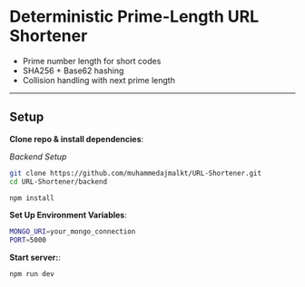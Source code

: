 # Deterministic Prime-Length URL Shortener

- Prime number length for short codes
- SHA256 + Base62 hashing
- Collision handling with next prime length

---

## Setup

**Clone repo & install dependencies**:

*Backend Setup*

```bash
git clone https://github.com/muhammedajmalkt/URL-Shortener.git
cd URL-Shortener/backend

npm install

```

**Set Up Environment Variables**:

```bash
MONGO_URI=your_mongo_connection
PORT=5000
```

**Start server:**:

```bash
npm run dev
```
